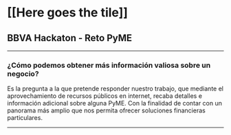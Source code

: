 # [[Here goes the tile]]
## BBVA Hackaton - Reto PyME
---
### ¿Cómo podemos obtener más información valiosa sobre un negocio?
Es la pregunta a la que pretende responder nuestro trabajo, que mediante el aprovechamiento de recursos públicos en internet, recaba detalles e información adicional sobre alguna PyME. Con la finalidad de contar con un panorama más amplio que nos permita ofrecer soluciones financieras particulares.

---
